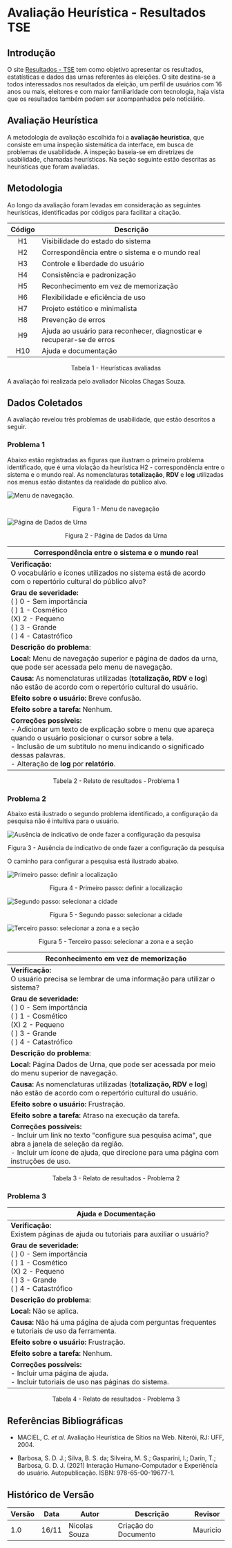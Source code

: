 # Avaliação Heurística - Resultados TSE

## Introdução

O site [Resultados - TSE](https://resultados.tse.jus.br/oficial/app/index.html#/eleicao/resultados) tem como objetivo apresentar os resultados, estatísticas e dados das urnas referentes às eleições. O site destina-se a todos interessados nos resultados da eleição, um perfil de usuários com 16 anos ou mais, eleitores e com maior familiaridade com tecnologia, haja vista que os resultados também podem ser acompanhados pelo noticiário.

## Avaliação Heurística

A metodologia de avaliação escolhida foi a **avaliação heurística**, que consiste em uma inspeção sistemática da interface, em busca de problemas de usabilidade. A inspeção baseia-se em diretrizes de usabilidade, chamadas heurísticas. Na seção seguinte estão descritas as heurísticas que foram avaliadas.

## Metodologia

Ao longo da avaliação foram levadas em consideração as seguintes heurísticas, identificadas por códigos para facilitar a citação.

| Código | Descrição |
| :-: | - |
| H1 | Visibilidade do estado do sistema |
| H2 | Correspondência entre o sistema e o mundo real |
| H3 | Controle e liberdade do usuário |
| H4 | Consistência e padronização |
| H5 | Reconhecimento em vez de memorização |
| H6 | Flexibilidade e eficiência de uso |
| H7 | Projeto estético e minimalista |
| H8 | Prevenção de erros |
| H9 | Ajuda ao usuário para reconhecer, diagnosticar e recuperar-se de erros |
| H10 | Ajuda e documentação |

<div style="text-align: center">
<p> Tabela 1 - Heurísticas avaliadas </p>
</div>

A avaliação foi realizada pelo avaliador Nicolas Chagas Souza.

## Dados Coletados

A avaliação revelou três problemas de usabilidade, que estão descritos a seguir.

### Problema 1

Abaixo estão registradas as figuras que ilustram o primeiro problema identificado, que é uma violação da heurística H2 - correspondência entre o sistema e o mundo real. As nomenclaturas **totalização**, **RDV** e **log** utilizadas nos menus estão distantes da realidade do público alvo.

![Menu de navegação.](imgs/20-06-37.png)
<div style="text-align: center">
<p> Figura 1 - Menu de navegação </p>
</div>

![Página de Dados de Urna](imgs/20-07-06.png)
<div style="text-align: center">
<p> Figura 2 - Página de Dados da Urna </p>
</div>

| **Correspondência entre o sistema e o mundo real** |
| - |
| **Verificação:** <br/>  O vocabulário e ícones utilizados no sistema está de acordo com o repertório cultural do público alvo? |
|  **Grau de severidade:** <br/>  ( ) 0 - Sem importância <br/> ( ) 1 - Cosmético <br/> (X) 2 - Pequeno <br/> ( ) 3 - Grande <br/> ( ) 4 - Catastrófico |
| **Descrição do problema**:
| **Local:** Menu de navegação superior e página de dados da urna, que pode ser acessada pelo menu de navegação.
| **Causa:** As nomenclaturas utilizadas (**totalização, RDV** e **log**) não estão de acordo com o repertório cultural do usuário.
| **Efeito sobre o usuário:** Breve confusão.
| **Efeito sobre a tarefa:** Nenhum.
| **Correções possíveis:** <br/> - Adicionar um texto de explicação sobre o menu que apareça quando o usuário posicionar o cursor sobre a tela. <br/>  - Inclusão de um subtítulo no menu indicando o significado dessas palavras. <br/>  - Alteração de **log** por **relatório**.|

<div style="text-align: center">
<p> Tabela 2 - Relato de resultados - Problema 1 </p>
</div>

### Problema 2

Abaixo está ilustrado o segundo problema identificado, a configuração da pesquisa não é intuitiva para o usuário.

![Ausência de indicativo de onde fazer a configuração da pesquisa](imgs/20-08-04.png)
<div style="text-align: center">
<p> Figura 3 - Ausência de indicativo de onde fazer a configuração da pesquisa </p>
</div>

O caminho para configurar a pesquisa está ilustrado abaixo.

![Primeiro passo: definir a localização](imgs/20-44-38.png)
<div style="text-align: center">
<p> Figura 4 - Primeiro passo: definir a localização </p>
</div>

![Segundo passo: selecionar a cidade](imgs/20-44-48.png)
<div style="text-align: center">
<p> Figura 5 - Segundo passo: selecionar a cidade </p>
</div>

![Terceiro passo: selecionar a zona e a seção](imgs/20-44-56.png)
<div style="text-align: center">
<p> Figura 5 - Terceiro passo: selecionar a zona e a seção </p>
</div>

| **Reconhecimento em vez de memorização** |
| - |
| **Verificação:** <br/>  O usuário precisa se lembrar de uma informação para utilizar o sistema? |
|  **Grau de severidade:** <br/>  ( ) 0 - Sem importância <br/> ( ) 1 - Cosmético <br/> (X) 2 - Pequeno <br/> ( ) 3 - Grande <br/> ( ) 4 - Catastrófico |
| **Descrição do problema**:
| **Local:** Página Dados de Urna, que pode ser acessada por meio do menu superior de navegação.
| **Causa:** As nomenclaturas utilizadas (**totalização, RDV** e **log**) não estão de acordo com o repertório cultural do usuário.
| **Efeito sobre o usuário:** Frustração.
| **Efeito sobre a tarefa:** Atraso na execução da tarefa.
| **Correções possíveis:** <br/> - Incluir um link no texto "configure sua pesquisa acima", que abra a janela de seleção da região. <br/> - Incluir um ícone de ajuda, que direcione para uma página com instruções de uso. <br/> |

<div style="text-align: center">
<p> Tabela 3 - Relato de resultados - Problema 2 </p>
</div>

### Problema 3

| **Ajuda e Documentação** |
| - |
| **Verificação:** <br/>  Existem páginas de ajuda ou tutoriais para auxiliar o usuário? |
|  **Grau de severidade:** <br/>  ( ) 0 - Sem importância <br/> ( ) 1 - Cosmético <br/> (X) 2 - Pequeno <br/> ( ) 3 - Grande <br/> ( ) 4 - Catastrófico |
| **Descrição do problema**:
| **Local:** Não se aplica.
| **Causa:** Não há uma página de ajuda com perguntas frequentes e tutoriais de uso da ferramenta.
| **Efeito sobre o usuário:** Frustração.
| **Efeito sobre a tarefa:** Nenhum.
| **Correções possíveis:** <br/> - Incluir uma página de ajuda. <br/> - Incluir tutoriais de uso nas páginas do sistema.|

<div style="text-align: center">
<p> Tabela 4 - Relato de resultados - Problema 3 </p>
</div>

## Referências Bibliográficas

- MACIEL, C. _et al_. Avaliação Heurística de Sítios na Web. Niterói, RJ: UFF, 2004.

- Barbosa, S. D. J.; Silva, B. S. da; Silveira, M. S.; Gasparini, I.; Darin, T.; Barbosa, G. D. J. (2021) Interação Humano-Computador e Experiência do usuário. Autopublicação. ISBN: 978-65-00-19677-1.

## Histórico de Versão

| Versão | Data  | Autor         | Descrição            | Revisor       |
| ------ | ----- | ------------- | -------------------- | ------------- |
| 1.0    | 16/11 | Nicolas Souza | Criação do Documento | Mauricio |
